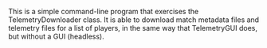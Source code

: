 ﻿This is a simple command-line program that exercises the TelemetryDownloader class.
It is able to download match metadata files and telemetry files for a list of players,
in the same way that TelemetryGUI does, but without a GUI (headless).